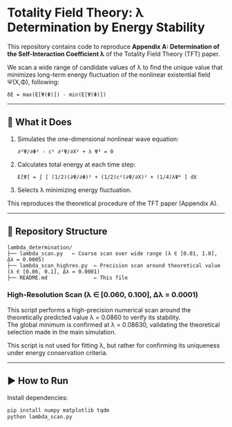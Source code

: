 # Totality Field Theory: λ Determination by Energy Stability

This repository contains code to reproduce **Appendix A: Determination of the Self-Interaction Coefficient λ** of the Totality Field Theory (TFT) paper.

We scan a wide range of candidate values of λ to find the unique value that minimizes long-term energy fluctuation of the nonlinear existential field Ψ(X,Φ), following:

    δE = max(E[Ψ(Φ)]) - min(E[Ψ(Φ)])

---

## 🧪 What it Does

1. Simulates the one-dimensional nonlinear wave equation:

       ∂²Ψ/∂Φ² - c² ∂²Ψ/∂X² + λ Ψ³ = 0

2. Calculates total energy at each time step:

       E[Ψ] = ∫ [ (1/2)(∂Ψ/∂Φ)² + (1/2)c²(∂Ψ/∂X)² + (1/4)λΨ⁴ ] dX

3. Selects λ minimizing energy fluctuation.

This reproduces the theoretical procedure of the TFT paper (Appendix A).

---

## 📁 Repository Structure

```plaintext
lambda_determination/
├── lambda_scan.py   ← Coarse scan over wide range (λ ∈ [0.01, 1.0], Δλ = 0.0005)
├── lambda_scan_highres.py  ← Precision scan around theoretical value (λ ∈ [0.06, 0.1], Δλ = 0.0001)
├── README.md               ← This file
```
### High-Resolution Scan (λ ∈ [0.060, 0.100], Δλ = 0.0001)

This script performs a high-precision numerical scan around the theoretically predicted value λ = 0.0860 to verify its stability.  
The global minimum is confirmed at λ = 0.08630, validating the theoretical selection made in the main simulation.

This script is not used for fitting λ, but rather for confirming its uniqueness under energy conservation criteria.

---

## ▶️ How to Run

Install dependencies:

```bash
pip install numpy matplotlib tqdm
python lambda_scan.py

